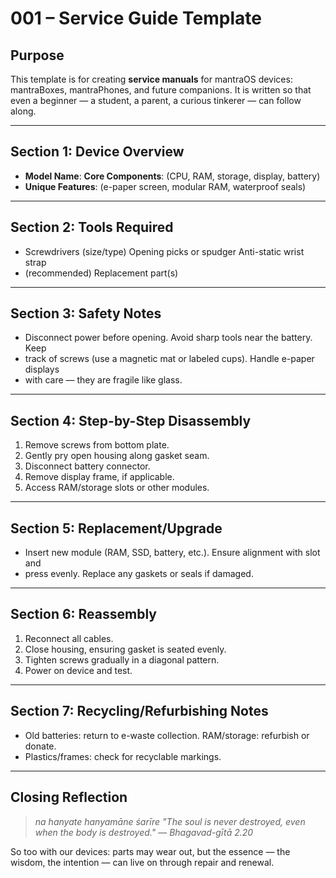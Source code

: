 # 001 – Service Guide Template

## Purpose

This template is for creating **service manuals** for mantraOS devices:
mantraBoxes, mantraPhones, and future companions. It is written so that even a
beginner — a student, a parent, a curious tinkerer — can follow along.

---

## Section 1: Device Overview

- **Model Name**: **Core Components**: (CPU, RAM, storage, display, battery)
- **Unique Features**: (e-paper screen, modular RAM, waterproof seals)

---

## Section 2: Tools Required

- Screwdrivers (size/type) Opening picks or spudger Anti-static wrist strap
- (recommended) Replacement part(s)

---

## Section 3: Safety Notes

- Disconnect power before opening. Avoid sharp tools near the battery. Keep
- track of screws (use a magnetic mat or labeled cups). Handle e-paper displays
- with care — they are fragile like glass.

---

## Section 4: Step-by-Step Disassembly

1. Remove screws from bottom plate.
2. Gently pry open housing along gasket seam.
3. Disconnect battery connector.
4. Remove display frame, if applicable.
5. Access RAM/storage slots or other modules.

---

## Section 5: Replacement/Upgrade

- Insert new module (RAM, SSD, battery, etc.). Ensure alignment with slot and
- press evenly. Replace any gaskets or seals if damaged.

---

## Section 6: Reassembly

1. Reconnect all cables.
2. Close housing, ensuring gasket is seated evenly.
3. Tighten screws gradually in a diagonal pattern.
4. Power on device and test.

---

## Section 7: Recycling/Refurbishing Notes

- Old batteries: return to e-waste collection. RAM/storage: refurbish or donate.
- Plastics/frames: check for recyclable markings.

---

## Closing Reflection

> *na hanyate hanyamāne śarīre* *"The soul is never destroyed, even when the
> body is destroyed."* —
*Bhagavad-gītā 2.20*

So too with our devices: parts may wear out, but the essence — the wisdom, the
intention — can live on through repair and renewal.
